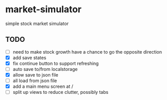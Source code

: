 # market-simulator

simple stock market simulator

## TODO

- [ ] need to make stock growth have a chance to go the opposite direction
- [x] add save states
- [x] fix continue button to support refreshing
- [ ] auto save to/from localstorage
- [x] allow save to json file
- [ ] all load from json file
- [x] add a main menu screen at /
- [ ] split up views to reduce clutter, possibly tabs

